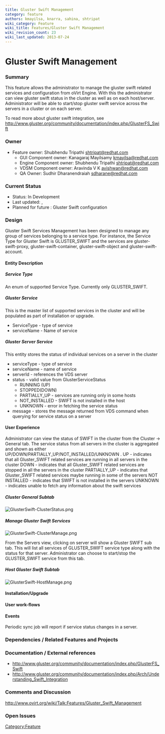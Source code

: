 ```yaml
---
title: Gluster Swift Management
category: feature
authors: kmayilsa, knarra, sahina, shtripat
wiki_category: Feature
wiki_title: Features/Gluster Swift Management
wiki_revision_count: 23
wiki_last_updated: 2013-07-24
---
```


# Gluster Swift Management

### Summary

This feature allows the administrator to manage the gluster swift related services and configuration from oVirt Engine. With this the administrator can view gluster swift status in the cluster as well as on each host/server. Administrator will be able to start/stop gluster swift service across the servers in a cluster or on each server.

To read more about gluster swift integration, see <http://www.gluster.org/community/documentation/index.php/GlusterFS_Swift>

### Owner

*   Feature owner: Shubhendu Tripathi <shtripat@redhat.com>
    -   GUI Component owner: Kanagaraj Mayilsamy <kmayilsa@redhat.com>
    -   Engine Component owner: Shubhendu Tripathi <shtripat@redhat.com>
    -   VDSM Component owner: Aravinda V K <avishwan@redhat.com>
    -   QA Owner: Sudhir Dharanendraiah <sdharane@redhat.com>

### Current Status

*   Status: In Development
*   Last updated: ,
*   Planned for future : Gluster Swift configuration

### Design

Gluster Swift Services Management has been designed to manage any group of services belonging to a service type. For instance, the Service Type for Gluster Swift is GLUSTER_SWIFT and the services are gluster-swift-proxy, gluster-swift-container, gluster-swift-object and gluster-swift-account.

#### Entity Description

##### Service Type

An enum of supported Service Type. Currently only GLUSTER_SWIFT.

##### Gluster Service

This is the master list of supported services in the cluster and will be populated as part of installation or upgrade.

*   ServiceType - type of service
*   serviceName - Name of service

##### Gluster Server Service

This entity stores the status of individual services on a server in the cluster

*   serviceType - type of service
*   serviceName - name of service
*   serverId - references the VDS server
*   status - valid value from GlusterServiceStatus
    -   RUNNING (UP)
    -   STOPPED(DOWN)
    -   PARTIALLY_UP - services are running only in some hosts
    -   NOT_INSTALLED - SWIFT is not installed in the host
    -   UNKNOWN - error in fetching the service status
*   message - stores the message returned from VDS command when querying for service status on a server

#### User Experience

Administrator can view the status of SWIFT in the cluster from the Cluster -> General tab. The service status from all servers in the cluster is aggregated and shown as either UP/DOWN/PARTIALLY_UP/NOT_INSTALLED/UNKNOWN . UP - indicates that all Gluster_SWIFT related services are running in all servers in the cluster DOWN - indicates that all Gluster_SWIFT related services are stopped in all the servers in the cluster PARTIALLY_UP - indicates that Gluster_SWIFT related services maybe running in some of the servers NOT INSTALLED - indicates that SWIFT is not installed in the servers UNKNOWN - indicates unable to fetch any information about the swift services

##### Cluster General Subtab

![](GlusterSwift-ClusterStatus.png "GlusterSwift-ClusterStatus.png")

##### Manage Gluster Swift Services

![](GlusterSwift-ClusterManage.png "GlusterSwift-ClusterManage.png")

From the Servers view, clicking on server will show a Gluster SWIFT sub tab. This will list all services of GLUSTER_SWIFT service type along with the status for that server. Administrator can choose to start/stop the GLUSTER_SWIFT service from this tab.

##### Host Gluster Swift Subtab

![](GlusterSwift-HostManage.png "GlusterSwift-HostManage.png")

#### Installation/Upgrade

#### User work-flows

#### Events

Periodic sync job will report if service status changes in a server.

### Dependencies / Related Features and Projects

### Documentation / External references

*   <http://www.gluster.org/community/documentation/index.php/GlusterFS_Swift>
*   <http://www.gluster.org/community/documentation/index.php/Arch/Understanding_Swift_Integration>

### Comments and Discussion

<http://www.ovirt.org/wiki/Talk:Features/Gluster_Swift_Management>

### Open Issues

<Category:Feature>
